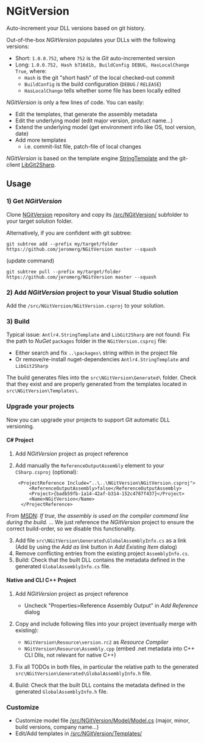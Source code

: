 NGitVersion
===========

Auto-increment your DLL versions based on git history.

Out-of-the-box *NGitVersion* populates your DLLs with the following versions:

- Short: `1.0.0.752`, where `752` is the *Git* auto-incremented version
- Long: `1.0.0.752, Hash b716d1b, BuildConfig DEBUG, HasLocalChange True`, where:
    - `Hash` is the git "short hash" of the local checked-out commit 
    - `BuildConfig` is the build configuration (`DEBUG` / `RELEASE`)
    - `HasLocalChange` tells whether some file has been locally edited

*NGitVersion* is only a few lines of code. You can easily:

- Edit the templates, that generate the assembly metadata
- Edit the underlying model (edit major version, product name...)
- Extend the underlying model (get environment info like OS, tool version, date)
- Add more templates
	-  i.e. commit-list file, patch-file of local changes 

*NGitVersion* is based on the template engine [StringTemplate](https://github.com/antlr/stringtemplate4) and the git-client [LibGit2Sharp](https://github.com/libgit2/libgit2sharp). 

Usage
-----
### 1) Get *NGitVersion*

Clone [NGitVersion](https://github.com/jeromerg/NGitVersion) repository and copy its [/src/NGitVersion/](https://github.com/jeromerg/NGitVersion/blob/master/src/NGitVersion/) subfolder to your target solution folder.

Alternatively, if you are confident with git subtree:
```
git subtree add --prefix my/target/folder https://github.com/jeromerg/NGitVersion master --squash
```

(update command)
```
git subtree pull --prefix my/target/folder https://github.com/jeromerg/NGitVersion master --squash
```

### 2) Add *NGitVersion* project to your Visual Studio solution

Add the `/src/NGitVersion/NGitVersion.csproj` to your solution.

### 3) Build

Typical issue: `Antlr4.StringTemplate` and `LibGit2Sharp` are not found: Fix the path to *NuGet* `packages` folder in the `NGitVersion.csproj` file:
		
- Either search and fix `..\packages\` string within in the project file
- Or remove/re-install nuget-dependencies `Antlr4.StringTemplate` and `LibGit2Sharp`

The build generates files into the `src\NGitVersion\Generated\` folder. Check that they exist and are properly generated from the templates located in `src\NGitVersion\Templates\`.

### Upgrade your projects

Now you can upgrade your projects to support *Git* automatic DLL versioning.

#### C# Project

1. Add *NGitVersion* project as project reference
2. Add manually the `ReferenceOutputAssembly` element to your `CSharp.csproj` (optional):

        <ProjectReference Include="..\..\NGitVersion\NGitVersion.csproj">
            <ReferenceOutputAssembly>false</ReferenceOutputAssembly>
            <Project>{badb59fb-1a14-42af-b314-152c4787f437}</Project>
            <Name>NGitVersion</Name>
         </ProjectReference>

From [MSDN](https://msdn.microsoft.com/en-us/library/47w1hdab.aspx): *If true, the assembly is used on the compiler command line during the build.* ... We just reference the *NGitVersion* project to ensure the correct build-order, so we disable this functionality.

3. Add file `src\NGitVersion\Generated\GlobalAssemblyInfo.cs` as a link (Add by using the *Add as link* button in *Add Existing Item* dialog)
4. Remove conflicting entries from the existing project `AssemblyInfo.cs`.
5. Build: Check that the built DLL contains the metadata defined in the generated `GlobalAssemblyInfo.cs` file.

#### Native and CLI C++ Project
1. Add *NGitVersion* project as project reference
   - Uncheck "Properties>Reference Assembly Output" in *Add Reference* dialog
2. Copy and include following files into your project (eventually merge with existing):
   - `NGitVersion\Resource\version.rc2` as *Resource Compiler*
   - `NGitVersion\Resource\Assembly.cpp` (embed .net metadata into C++ CLI Dlls, not relevant for native C++)
    
3. Fix all TODOs in both files, in particular the relative path to the generated `src\NGitVersion\Generated\GlobalAssemblyInfo.h` file.

4. Build: Check that the built DLL contains the metadata defined in the generated `GlobalAssemblyInfo.h` file. 

### Customize

- Customize model file [/src/NGitVersion/Model/Model.cs](https://github.com/jeromerg/NGitVersion/blob/master/src/NGitVersion/Model/Model.cs) (major, minor, build versions, company name...)
- Edit/Add templates in [/src/NGitVersion/Templates/](https://github.com/jeromerg/NGitVersion/blob/master/src/NGitVersion/Templates/)
